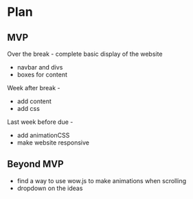 # Plan

## MVP

Over the break -
complete basic display of the website
* navbar and divs
* boxes for content

Week after break -
* add content
* add css

Last week before due -
* add animationCSS
* make website responsive

## Beyond MVP

* find a way to use wow.js to make animations when scrolling
* dropdown on the ideas
